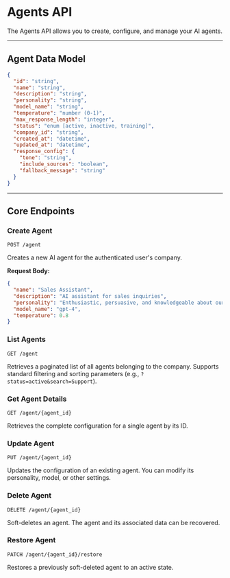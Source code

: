 # Agents API

The Agents API allows you to create, configure, and manage your AI agents.

---

## Agent Data Model

```json
{
  "id": "string",
  "name": "string",
  "description": "string",
  "personality": "string",
  "model_name": "string",
  "temperature": "number (0-1)",
  "max_response_length": "integer",
  "status": "enum [active, inactive, training]",
  "company_id": "string",
  "created_at": "datetime",
  "updated_at": "datetime",
  "response_config": {
    "tone": "string",
    "include_sources": "boolean",
    "fallback_message": "string"
  }
}
```

---

## Core Endpoints

### Create Agent

`POST /agent`

Creates a new AI agent for the authenticated user's company.

**Request Body:**
```json
{
  "name": "Sales Assistant",
  "description": "AI assistant for sales inquiries",
  "personality": "Enthusiastic, persuasive, and knowledgeable about our products.",
  "model_name": "gpt-4",
  "temperature": 0.8
}
```

### List Agents

`GET /agent`

Retrieves a paginated list of all agents belonging to the company. Supports standard filtering and sorting parameters (e.g., `?status=active&search=Support`).

### Get Agent Details

`GET /agent/{agent_id}`

Retrieves the complete configuration for a single agent by its ID.

### Update Agent

`PUT /agent/{agent_id}`

Updates the configuration of an existing agent. You can modify its personality, model, or other settings.

### Delete Agent

`DELETE /agent/{agent_id}`

Soft-deletes an agent. The agent and its associated data can be recovered.

### Restore Agent

`PATCH /agent/{agent_id}/restore`

Restores a previously soft-deleted agent to an active state.